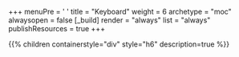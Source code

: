 +++ 
menuPre = '<i class="fa-fw fas fa-keyboard"></i> '
title = "Keyboard" 
weight = 6
archetype = "moc" 
alwaysopen = false
[_build]
  render = "always"
  list = "always"
  publishResources = true
+++

{{% children containerstyle="div" style="h6" description=true %}}
